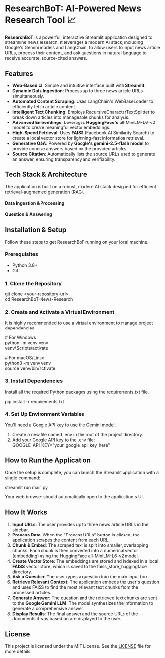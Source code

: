 # **ResearchBoT: AI-Powered News Research Tool 📈**

**ResearchBoT** is a powerful, interactive Streamlit application designed to streamline news research. It leverages a modern AI stack, including Google's Gemini models and LangChain, to allow users to input news article URLs, process their content, and ask questions in natural language to receive accurate, source-cited answers.

## **Features**

* **Web-Based UI**: Simple and intuitive interface built with **Streamlit**.  
* **Dynamic Data Ingestion**: Process up to three news article URLs simultaneously.  
* **Automated Content Scraping**: Uses LangChain's WebBaseLoader to efficiently fetch article content.  
* **Intelligent Text Chunking**: Employs RecursiveCharacterTextSplitter to break down articles into manageable chunks for analysis.  
* **Advanced Embeddings**: Leverages **HuggingFace's** all-MiniLM-L6-v2 model to create meaningful vector embeddings.  
* **High-Speed Retrieval**: Uses **FAISS** (Facebook AI Similarity Search) to create a local vector store for lightning-fast information retrieval.  
* **Generative Q\&A**: Powered by **Google's gemini-2.5-flash model** to provide concise answers based on the provided articles.  
* **Source Citation**: Automatically lists the source URLs used to generate an answer, ensuring transparency and verifiability.

## **Tech Stack & Architecture**

The application is built on a robust, modern AI stack designed for efficient retrieval-augmented generation (RAG).

#### **Data Ingestion & Processing**

#### **Question & Answering**

## **Installation & Setup**

Follow these steps to get ResearchBoT running on your local machine.

### **Prerequisites**

* Python 3.8+  
* Git

### **1\. Clone the Repository**

git clone \<your-repository-url\>  
cd ResearchBoT-News-Research

### **2\. Create and Activate a Virtual Environment**

It is highly recommended to use a virtual environment to manage project dependencies.

\# For Windows  
python \-m venv venv  
venv\\Scripts\\activate

\# For macOS/Linux  
python3 \-m venv venv  
source venv/bin/activate

### **3\. Install Dependencies**

Install all the required Python packages using the requirements.txt file.

pip install \-r requirements.txt

### **4\. Set Up Environment Variables**

You'll need a Google API key to use the Gemini model.

1. Create a new file named .env in the root of the project directory.  
2. Add your Google API key to the .env file:  
   GOOGLE\_API\_KEY="your\_google\_api\_key\_here"

## **How to Run the Application**

Once the setup is complete, you can launch the Streamlit application with a single command:

streamlit run main.py

Your web browser should automatically open to the application's UI.

## **How It Works**

1. **Input URLs**: The user provides up to three news article URLs in the sidebar.  
2. **Process Data**: When the "Process URLs" button is clicked, the application scrapes the content from each URL.  
3. **Chunk & Embed**: The scraped text is split into smaller, overlapping chunks. Each chunk is then converted into a numerical vector (embedding) using the HuggingFace all-MiniLM-L6-v2 model.  
4. **Create Vector Store**: The embeddings are stored and indexed in a local **FAISS** vector store, which is saved to the faiss\_store\_huggingface directory.  
5. **Ask a Question**: The user types a question into the main input box.  
6. **Retrieve Relevant Context**: The application embeds the user's question and uses FAISS to find the most relevant text chunks from the processed articles.  
7. **Generate Answer**: The question and the retrieved text chunks are sent to the **Google Gemini LLM**. The model synthesizes the information to generate a comprehensive answer.  
8. **Display Results**: The final answer and the source URLs of the documents it was based on are displayed to the user.

## **License**

This project is licensed under the MIT License. See the [LICENSE](https://www.google.com/search?q=LICENSE) file for more details.